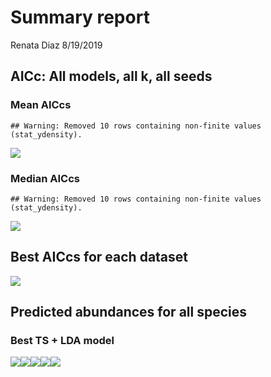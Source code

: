 Summary report
================
Renata Diaz
8/19/2019

AICc: All models, all k, all seeds
----------------------------------

### Mean AICcs

    ## Warning: Removed 10 rows containing non-finite values (stat_ydensity).

![](summary_report_files/figure-markdown_github/plot%20mean%20AICcs-1.png)

### Median AICcs

    ## Warning: Removed 10 rows containing non-finite values (stat_ydensity).

![](summary_report_files/figure-markdown_github/plot%20median%20AICcs-1.png)

Best AICcs for each dataset
---------------------------

![](summary_report_files/figure-markdown_github/plot%20best%20AICc-1.png)

Predicted abundances for all species
------------------------------------

### Best TS + LDA model

![](summary_report_files/figure-markdown_github/plot%20best%20observed%20v%20predicted-1.png)![](summary_report_files/figure-markdown_github/plot%20best%20observed%20v%20predicted-2.png)![](summary_report_files/figure-markdown_github/plot%20best%20observed%20v%20predicted-3.png)![](summary_report_files/figure-markdown_github/plot%20best%20observed%20v%20predicted-4.png)![](summary_report_files/figure-markdown_github/plot%20best%20observed%20v%20predicted-5.png)
